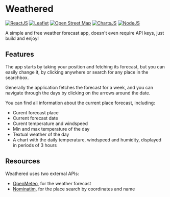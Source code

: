 # Weathered

[![ReactJS](https://img.shields.io/badge/React-20232A?style=for-the-badge&logo=react&logoColor=61DAFB)](https://reactjs.org/)
[![Leaflet](https://img.shields.io/badge/Leaflet-199900?style=for-the-badge&logo=Leaflet&logoColor=white)](https://leafletjs.com/)
[![Open Street Map](https://img.shields.io/badge/OpenStreetMap-7EBC6F?style=for-the-badge&logo=OpenStreetMap&logoColor=white)](https://www.openstreetmap.org/)
[![ChartsJS](https://img.shields.io/badge/Chart.js-FF6384?style=for-the-badge&logo=chartdotjs&logoColor=white)](https://www.chartjs.org/)
[![NodeJS](https://img.shields.io/badge/nestjs-E0234E?style=for-the-badge&logo=nestjs&logoColor=white)](https://nestjs.com/)


A simple and free weather forecast app, doesn't even require API keys, just build and enjoy!

## Features

The app starts by taking your position and fetching its forecast, but you can easily change it, by clicking anywhere or search for any place in the searchbox.

Generally the application fetches the forecast for a week, and you can navigate through the days by clicking on the arrows around the date.

You can find all information about the current place forecast, including:

* Curent forecast place
* Current forecast date
* Curent temperature and windspeed
* Min and max temperature of the day
* Textual weather of the day
* A chart with the daily temperature, windspeed and humidity, displayed in periods of 3 hours

## Resources

Weathered uses two external APIs:
* [OpenMeteo](https://open-meteo.com/), for the weather forecast
* [Nominatim](https://nominatim.openstreetmap.org/), for the place search by coordinates and name
